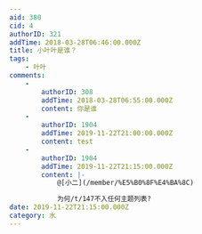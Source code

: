 ```yaml
---
aid: 380
cid: 4
authorID: 321
addTime: 2018-03-28T06:46:00.000Z
title: 小叶叶是谁？
tags:
    - 叶叶
comments:
    -
        authorID: 308
        addTime: 2018-03-28T06:55:00.000Z
        content: 你是谁
    -
        authorID: 1904
        addTime: 2019-11-22T21:00:00.000Z
        content: test
    -
        authorID: 1904
        addTime: 2019-11-22T21:15:00.000Z
        content: |-
            @[小二](/member/%E5%B0%8F%E4%BA%8C)

            为何/t/147不入任何主题列表?
date: 2019-11-22T21:15:00.000Z
category: 水
---
```



